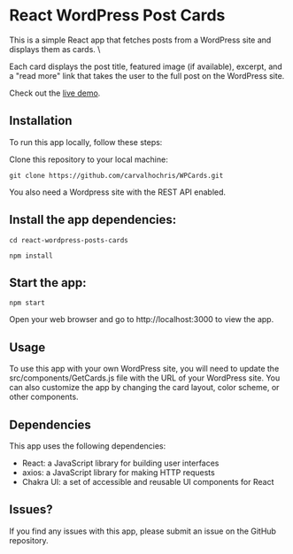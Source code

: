 # React WordPress Post Cards

This is a simple React app that fetches posts from a WordPress site and displays them as cards. \

Each card displays the post title, featured image (if available), excerpt, and a "read more" link that takes the user to the full post on the WordPress site.

Check out the [live demo](https://wp-cards.vercel.app/).

## Installation

To run this app locally, follow these steps:

Clone this repository to your local machine:
```
git clone https://github.com/carvalhochris/WPCards.git
```
You also need a Wordpress site with the REST API enabled.

## Install the app dependencies:
```
cd react-wordpress-posts-cards
```
```
npm install
```
## Start the app:
```
npm start
```
Open your web browser and go to http://localhost:3000 to view the app.

## Usage

To use this app with your own WordPress site, you will need to update the src/components/GetCards.js file with the URL of your WordPress site. You can also customize the app by changing the card layout, color scheme, or other components.

## Dependencies

This app uses the following dependencies:

* React: a JavaScript library for building user interfaces
* axios: a JavaScript library for making HTTP requests
* Chakra UI: a set of accessible and reusable UI components for React

## Issues?

If you find any issues with this app, please submit an issue on the GitHub repository.